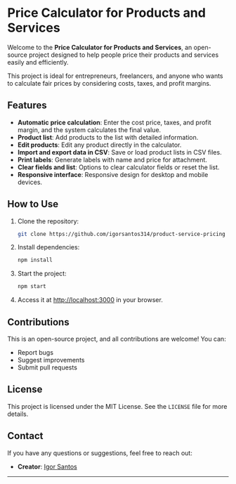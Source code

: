 # Price Calculator for Products and Services

Welcome to the **Price Calculator for Products and Services**, an open-source project designed to help people price their products and services easily and efficiently.

This project is ideal for entrepreneurs, freelancers, and anyone who wants to calculate fair prices by considering costs, taxes, and profit margins.

## Features

- **Automatic price calculation**: Enter the cost price, taxes, and profit margin, and the system calculates the final value.
- **Product list**: Add products to the list with detailed information.
- **Edit products**: Edit any product directly in the calculator.
- **Import and export data in CSV**: Save or load product lists in CSV files.
- **Print labels**: Generate labels with name and price for attachment.
- **Clear fields and list**: Options to clear calculator fields or reset the list.
- **Responsive interface**: Responsive design for desktop and mobile devices.

## How to Use

1. Clone the repository:
   ```bash
   git clone https://github.com/igorsantos314/product-service-pricing
   ```

2. Install dependencies:
   ```bash
   npm install
   ```

3. Start the project:
   ```bash
   npm start
   ```

4. Access it at [http://localhost:3000](http://localhost:3000) in your browser.

## Contributions

This is an open-source project, and all contributions are welcome! You can:
- Report bugs
- Suggest improvements
- Submit pull requests

## License

This project is licensed under the MIT License. See the `LICENSE` file for more details.

## Contact

If you have any questions or suggestions, feel free to reach out:

- **Creator**: [Igor Santos](https://www.linkedin.com/in/igor-santos-8383941a6/)

---

